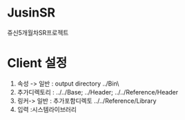 # JusinSR
 쥬신5개월차SR프로젝트

# Client 설정
1. 속성 -> 일반 : output directory ../Bin\
2. 추가디렉토리 : ../../Base; ../Header; ../../Reference/Header
3. 링커-> 일반 : 추가포함디렉토 ../../Reference/Library
4. 입력 :시스템라이브러리
